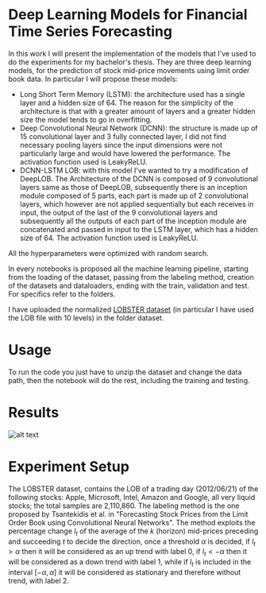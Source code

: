 # Deep Learning Models for Financial Time Series Forecasting
In this work I will present the implementation of the models that I've used to do the experiments for my bachelor's thesis. They are three deep learning models, for the prediction of stock mid-price movements using limit order book data.
In particular I will propose these models:
- Long Short Term Memory (LSTM):  the architecture used has a single layer and a hidden size of 64. The reason for the simplicity of the architecture is that with a greater amount of layers and a greater hidden size the model tends to go in overfitting.
- Deep Convolutional Neural Network (DCNN): the structure is made up of 15 convolutional layer and 3 fully connected layer, I did not find necessary pooling layers since the input dimensions were not particularly large and would have lowered the performance. The activation function used is LeakyReLU.
- DCNN-LSTM LOB: with this model I've wanted to try a modification of DeepLOB. The Architecture of the DCNN is composed of 9 convolutional layers same as those of DeepLOB, subsequently there is an inception module composed of 5 parts, each part is made up of 2 convolutional layers, which however are not applied sequentially but each receives in input, the output of the last of the 9 convolutional layers and subsequently all the outputs of each part of the inception module are concatenated and passed in input to the LSTM layer, which has a hidden size of 64. The activation function used is LeakyReLU. 

All the hyperparameters were optimized with random search.

In every notebooks is proposed all the machine learning pipeline, starting from the loading of the dataset, passing from the labeling method, creation of the datasets and dataloaders, ending with the train, validation and test. For specifics refer to the folders.

I have uploaded the normalized [LOBSTER dataset](https://lobsterdata.com/info/DataSamples.php) (in particular I have used the LOB file with 10 levels) in the folder dataset.

# Usage

To run the code you just have to unzip the dataset and change the data path, then the notebook will do the rest, including the training and testing.

# Results
![alt text](https://github.com//image.jpg?raw=true)

# Experiment Setup
The LOBSTER dataset, contains the LOB of a trading day (2012/06/21) of the following stocks: Apple, Microsoft, Intel, Amazon and Google, all very liquid stocks; the total samples are 2,110,860. 
The labeling method is the one proposed by Tsantekidis et al. in "Forecasting Stock Prices from the Limit Order
Book using Convolutional Neural Networks". 
The method exploits the percentage change $l_t$ of the average of the $k$ (horizon) mid-prices preceding and succeeding
$t$ to decide the direction, once a threshold $\alpha$ is decided, if $l_t > \alpha$ then it will be considered as an up trend with label $0$, if $l_t < -\alpha$ then it will be considered as a down trend with label $1$, while if $l_t$ is included in the interval $[-\alpha, \alpha]$ it will be considered as stationary and therefore without trend, with label 2.


